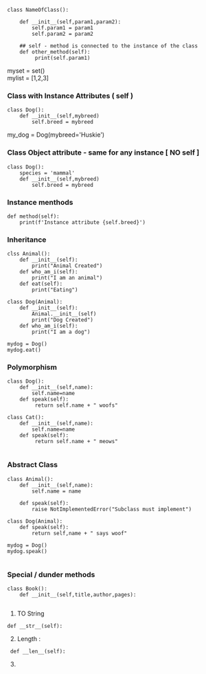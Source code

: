 ```
class NameOfClass():

    def __init__(self,param1,param2):
        self.param1 = param1
        self.param2 = param2
    
    ## self - method is connected to the instance of the class
    def other_method(self):
         print(self.param1)    
```

myset = set()  
mylist = [1,2,3]  

### Class with Instance Attributes ( self ) 

```
class Dog():
    def __init__(self,mybreed)
        self.breed = mybreed
````

my_dog = Dog(mybreed='Huskie')  

### Class Object attribute - same for any instance [ NO self ]   

```
class Dog():
    species = 'mammal'
    def __init__(self,mybreed)
        self.breed = mybreed
````

### Instance menthods

```
def method(self):
    print(f'Instance attribute {self.breed}')
```

### Inheritance 
```
clss Animal():
    def __init__(self):
        print("Animal Created")
    def who_am_i(self):
        print("I am an animal")
    def eat(self):
        print("Eating")

class Dog(Animal):
    def __init__(self):
        Animal.__init__(self)
        print("Dog Created")
    def who_am_i(self):
        print("I am a dog")

mydog = Dog()
mydog.eat()  
```

### Polymorphism 

```
class Dog():
    def __init__(self,name):
        self.name=name
    def speak(self):
         return self.name + " woofs"
      
class Cat():
    def __init__(self,name):
        self.name=name
    def speak(self):
         return self.name + " meows"
              
```

### Abstract Class 

```
class Animal():
    def __init__(self,name):
        self.name = name

    def speak(self):
        raise NotImplementedError("Subclass must implement")

class Dog(Animal):
    def speak(self):
        return self,name + " says woof"

mydog = Dog()
mydog.speak()
   
```

### Special / dunder methods

```
class Book():
    def __init__(self,title,author,pages):
  
```

1. TO String   
  ```
  def __str__(self):
  ```

2. Length :
  ```
   def __len__(self):
  ```

3. 